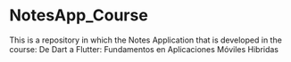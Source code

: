 # NotesApp_Course
This is a repository in which the Notes Application that is developed in the course: De Dart a Flutter: Fundamentos en Aplicaciones Móviles Hibridas
